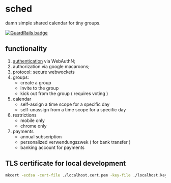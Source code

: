 # sched

damn simple shared calendar for tiny groups.

[![GuardRails badge](https://api.guardrails.io/v2/badges/work-shift/sched.svg?token=94013b89377fc9d3584ea3498ab11692c6ae17cbf4d8ae86b691d03ddc1a91fa&provider=github)](https://dashboard.guardrails.io/gh/work-shift/repos/139436)

## functionality

1. [authentication](docs/AUTH.md) via WebAuthN;
2. authorization via google macaroons;
3. protocol: secure webwockets
4. groups:
   - create a group
   - invite to the group
   - kick out from the group ( requires voting )
5. calendar
   - self-assign a time scope for a specific day
   - self-unassign from a time scope for a specific day
6. restrictions
   - mobile only
   - chrome only
7. payments
   - annual subscription
   - personalized verwendungszwek ( for bank transfer )
   - banking account for payments

## TLS certificate for local development

```bash
mkcert -ecdsa -cert-file ./localhost.cert.pem -key-file ./localhost.key.pem 127.0.0.1
```
